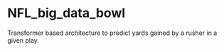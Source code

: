 # NFL_big_data_bowl
Transformer based architecture to predict yards gained by a rusher in a given play.
